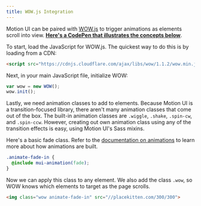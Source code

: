 ```yaml
---
title: WOW.js Integration
---
```


Motion UI can be paired with [WOW.js](http://mynameismatthieu.com/WOW/) to trigger animations as elements scroll into view. **[Here's a CodePen that illustrates the concepts below](http://codepen.io/gakimball/pen/WrKRRy)**.

To start, load the JavaScript for WOW.js. The quickest way to do this is by loading from a CDN:

```html
<script src="https://cdnjs.cloudflare.com/ajax/libs/wow/1.1.2/wow.min.js"></script>
```

Next, in your main JavaScript file, initialize WOW:

```js
var wow = new WOW();
wow.init();
```

Lastly, we need animation classes to add to elements. Because Motion UI is a transition-focused library, there aren't many animation classes that come out of the box. The built-in animation classes are `.wiggle`, `.shake`, `.spin-cw`, and `.spin-ccw`. However, creating out own animation class using any of the transition effects is easy, using Motion UI's Sass mixins.

Here's a basic fade class. Refer to the [documentation on animations](animations.md) to learn more about how animations are built.

```scss
.animate-fade-in {
  @include mui-animation(fade);
}
```

Now we can apply this class to any element. We also add the class `.wow`, so WOW knows which elements to target as the page scrolls.

```html
<img class="wow animate-fade-in" src="//placekitten.com/300/300">
```
